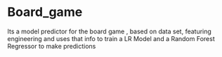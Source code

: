 # Board_game
Its a model predictor for the board game , based on data set, featuring engineering and uses that info to train a LR Model and a Random Forest Regressor to make predictions
